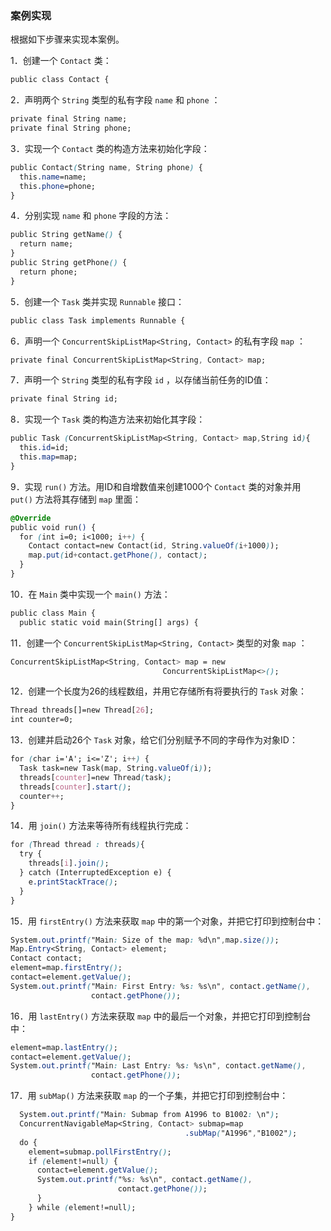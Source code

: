 ### 案例实现

根据如下步骤来实现本案例。

1．创建一个 `Contact` 类：

```css
public class Contact {
```

2．声明两个 `String` 类型的私有字段 `name` 和 `phone` ：

```css
private final String name;
private final String phone;
```

3．实现一个 `Contact` 类的构造方法来初始化字段：

```css
public Contact(String name, String phone) {
  this.name=name;
  this.phone=phone;
}
```

4．分别实现 `name` 和 `phone` 字段的方法：

```css
public String getName() {
  return name;
}
public String getPhone() {
  return phone;
}
```

5．创建一个 `Task` 类并实现 `Runnable` 接口：

```css
public class Task implements Runnable {
```

6．声明一个 `ConcurrentSkipListMap<String, Contact>` 的私有字段 `map` ：

```css
private final ConcurrentSkipListMap<String, Contact> map;
```

7．声明一个 `String` 类型的私有字段 `id` ，以存储当前任务的ID值：

```css
private final String id;
```

8．实现一个 `Task` 类的构造方法来初始化其字段：

```css
public Task (ConcurrentSkipListMap<String, Contact> map,String id){
  this.id=id;
  this.map=map;
}
```

9．实现 `run()` 方法。用ID和自增数值来创建1000个 `Contact` 类的对象并用 `put()` 方法将其存储到 `map` 里面：

```css
@Override
public void run() {
  for (int i=0; i<1000; i++) {
    Contact contact=new Contact(id, String.valueOf(i+1000));
    map.put(id+contact.getPhone(), contact);
  }
}
```

10．在 `Main` 类中实现一个 `main()` 方法：

```css
public class Main {
  public static void main(String[] args) {
```

11．创建一个 `ConcurrentSkipListMap<String, Contact>` 类型的对象 `map` ：

```css
ConcurrentSkipListMap<String, Contact> map = new
                                  ConcurrentSkipListMap<>();
```

12．创建一个长度为26的线程数组，并用它存储所有将要执行的 `Task` 对象：

```css
Thread threads[]=new Thread[26];
int counter=0;
```

13．创建并启动26个 `Task` 对象，给它们分别赋予不同的字母作为对象ID：

```css
for (char i='A'; i<='Z'; i++) {
  Task task=new Task(map, String.valueOf(i));
  threads[counter]=new Thread(task);
  threads[counter].start();
  counter++;
}
```

14．用 `join()` 方法来等待所有线程执行完成：

```css
for (Thread thread : threads){
  try {
    threads[i].join();
  } catch (InterruptedException e) {
    e.printStackTrace();
  }
}
```

15．用 `firstEntry()` 方法来获取 `map` 中的第一个对象，并把它打印到控制台中：

```css
System.out.printf("Main: Size of the map: %d\n",map.size());
Map.Entry<String, Contact> element;
Contact contact;
element=map.firstEntry();
contact=element.getValue();
System.out.printf("Main: First Entry: %s: %s\n", contact.getName(),
                  contact.getPhone());
```

16．用 `lastEntry()` 方法来获取 `map` 中的最后一个对象，并把它打印到控制台中：

```css
element=map.lastEntry();
contact=element.getValue();
System.out.printf("Main: Last Entry: %s: %s\n", contact.getName(),
                  contact.getPhone());
```

17．用 `subMap()` 方法来获取 `map` 的一个子集，并把它打印到控制台中：

```css
  System.out.printf("Main: Submap from A1996 to B1002: \n");
  ConcurrentNavigableMap<String, Contact> submap=map
                                       .subMap("A1996","B1002");
  do {
    element=submap.pollFirstEntry();
    if (element!=null) {
      contact=element.getValue();
      System.out.printf("%s: %s\n", contact.getName(),
                        contact.getPhone());
      }
    } while (element!=null);
}
```

